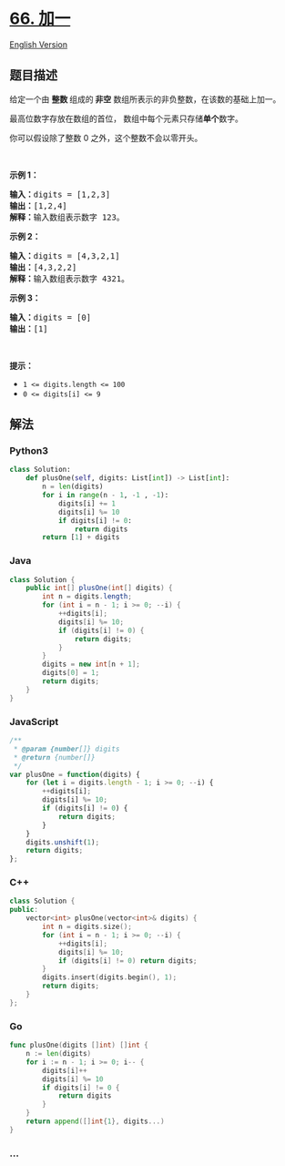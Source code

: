 # [66. 加一](https://leetcode-cn.com/problems/plus-one)

[English Version](/solution/0000-0099/0066.Plus%20One/README_EN.md)

## 题目描述

<!-- 这里写题目描述 -->

<p>给定一个由 <strong>整数 </strong>组成的<strong> 非空</strong> 数组所表示的非负整数，在该数的基础上加一。</p>

<p>最高位数字存放在数组的首位， 数组中每个元素只存储<strong>单个</strong>数字。</p>

<p>你可以假设除了整数 0 之外，这个整数不会以零开头。</p>

<p> </p>

<p><strong>示例 1：</strong></p>

<pre>
<strong>输入：</strong>digits = [1,2,3]
<strong>输出：</strong>[1,2,4]
<strong>解释：</strong>输入数组表示数字 123。
</pre>

<p><strong>示例 2：</strong></p>

<pre>
<strong>输入：</strong>digits = [4,3,2,1]
<strong>输出：</strong>[4,3,2,2]
<strong>解释：</strong>输入数组表示数字 4321。
</pre>

<p><strong>示例 3：</strong></p>

<pre>
<strong>输入：</strong>digits = [0]
<strong>输出：</strong>[1]
</pre>

<p> </p>

<p><strong>提示：</strong></p>

<ul>
	<li><code>1 <= digits.length <= 100</code></li>
	<li><code>0 <= digits[i] <= 9</code></li>
</ul>

## 解法

<!-- 这里可写通用的实现逻辑 -->

<!-- tabs:start -->

### **Python3**

<!-- 这里可写当前语言的特殊实现逻辑 -->

```python
class Solution:
    def plusOne(self, digits: List[int]) -> List[int]:
        n = len(digits)
        for i in range(n - 1, -1 , -1):
            digits[i] += 1
            digits[i] %= 10
            if digits[i] != 0:
                return digits
        return [1] + digits
```

### **Java**

<!-- 这里可写当前语言的特殊实现逻辑 -->

```java
class Solution {
    public int[] plusOne(int[] digits) {
        int n = digits.length;
        for (int i = n - 1; i >= 0; --i) {
            ++digits[i];
            digits[i] %= 10;
            if (digits[i] != 0) {
                return digits;
            }
        }
        digits = new int[n + 1];
        digits[0] = 1;
        return digits;
    }
}
```

### **JavaScript**

```js
/**
 * @param {number[]} digits
 * @return {number[]}
 */
var plusOne = function(digits) {
    for (let i = digits.length - 1; i >= 0; --i) {
        ++digits[i];
        digits[i] %= 10;
        if (digits[i] != 0) {
            return digits;
        }
    }
    digits.unshift(1);
    return digits;
};
```

### **C++**

```cpp
class Solution {
public:
    vector<int> plusOne(vector<int>& digits) {
        int n = digits.size();
        for (int i = n - 1; i >= 0; --i) {
            ++digits[i];
            digits[i] %= 10;
            if (digits[i] != 0) return digits;
        }
        digits.insert(digits.begin(), 1);
        return digits;
    }
};
```

### **Go**

```go
func plusOne(digits []int) []int {
	n := len(digits)
	for i := n - 1; i >= 0; i-- {
		digits[i]++
		digits[i] %= 10
		if digits[i] != 0 {
			return digits
		}
	}
	return append([]int{1}, digits...)
}
```

### **...**

```

```

<!-- tabs:end -->
